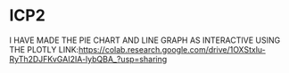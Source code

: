 # ICP2
 I HAVE MADE THE PIE CHART AND LINE GRAPH AS INTERACTIVE USING THE PLOTLY
 LINK:https://colab.research.google.com/drive/1OXStxlu-RyTh2DJFKvGAI2IA-lybQBA_?usp=sharing

